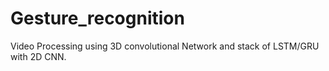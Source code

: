 # Gesture_recognition
Video Processing using 3D convolutional Network and stack of LSTM/GRU with 2D CNN. 

